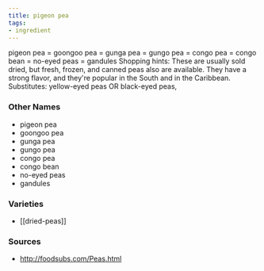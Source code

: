 ```yaml
---
title: pigeon pea
tags:
- ingredient
---
```

pigeon pea = goongoo pea = gunga pea = gungo pea = congo pea = congo bean = no-eyed peas = gandules Shopping hints: These are usually sold dried, but fresh, frozen, and canned peas also are available. They have a strong flavor, and they're popular in the South and in the Caribbean. Substitutes: yellow-eyed peas OR black-eyed peas,

### Other Names

* pigeon pea
* goongoo pea
* gunga pea
* gungo pea
* congo pea
* congo bean
* no-eyed peas
* gandules

### Varieties

* [[dried-peas]]

### Sources
* http://foodsubs.com/Peas.html
